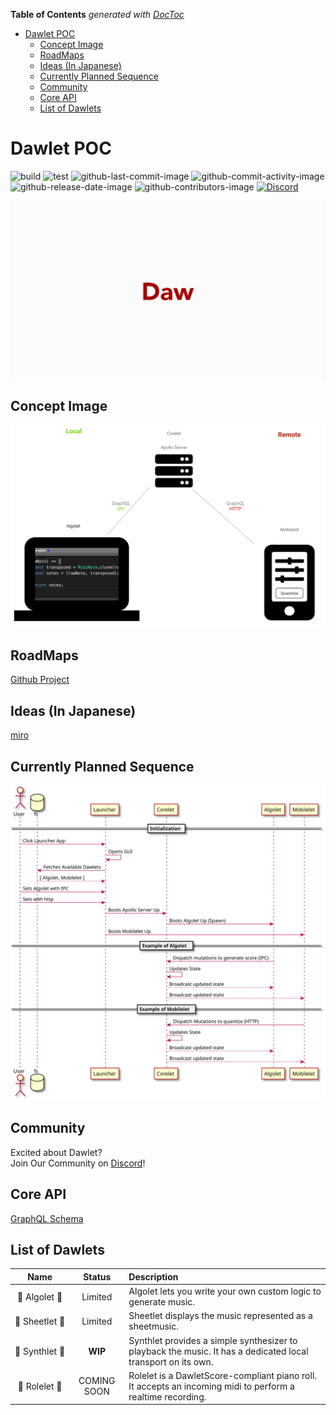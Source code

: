 <!-- START doctoc generated TOC please keep comment here to allow auto update -->
<!-- DON'T EDIT THIS SECTION, INSTEAD RE-RUN doctoc TO UPDATE -->
**Table of Contents**  *generated with [DocToc](https://github.com/thlorenz/doctoc)*

- [Dawlet POC](#dawlet-poc)
  - [Concept Image](#concept-image)
  - [RoadMaps](#roadmaps)
  - [Ideas (In Japanese)](#ideas-in-japanese)
  - [Currently Planned Sequence](#currently-planned-sequence)
  - [Community](#community)
  - [Core API](#core-api)
  - [List of Dawlets](#list-of-dawlets)

<!-- END doctoc generated TOC please keep comment here to allow auto update -->

# Dawlet POC

![build](https://github.com/dawlet-team/dawlet-poc/workflows/build/badge.svg)
![test](https://github.com/dawlet-team/dawlet-poc/workflows/test/badge.svg)
![github-last-commit-image](https://img.shields.io/github/last-commit/dawlet-team/dawlet-poc.svg?style=appyor)
![github-commit-activity-image](https://img.shields.io/github/commit-activity/y/dawlet-team/dawlet-poc.svg?style=appyor)
![github-release-date-image](https://img.shields.io/github/release-date/dawlet-team/dawlet-poc.svg?style=appyor)
![github-contributors-image](https://img.shields.io/github/contributors/dawlet-team/dawlet-poc.svg?style=appyor)
[![Discord](https://img.shields.io/discord/695758741655519273?color=%23606abb&label=Discord&style=appyor)](https://discord.gg/H6YFDsd)

![dawlet-logo](./assets/dawlet-logo-animation.gif)

## Concept Image

![concept](./assets/dawlet-poc-concept.png)

## RoadMaps

[Github Project](https://github.com/orgs/dawlet-team/projects/1)

## Ideas (In Japanese)

[miro](https://miro.com/app/board/o9J_ku1DEhQ=/)

## Currently Planned Sequence

![sequence](./assets/sequence.svg)

## Community

Excited about Dawlet?  
Join Our Community on [Discord](https://discord.gg/H6YFDsd)!

## Core API

[GraphQL Schema](https://dawlet-schema.now.sh/)

## List of Dawlets

|           Name           |   Status    | Description                                                                                                  |
| :----------------------: | :---------: | :----------------------------------------------------------------------------------------------------------- |
| 🚀&#160;Algolet&#160;🚀  |   Limited   | Algolet lets you write your own custom logic to generate music.                                              |
| 🎼&#160;Sheetlet&#160;🎼 |   Limited   | Sheetlet displays the music represented as a sheetmusic.                                                     |
| 🎸&#160;Synthlet&#160;🎸 | **WIP** | Synthlet provides a simple synthesizer to playback the music. It has a dedicated local transport on its own. |
| 🎹&#160;Rolelet&#160;🎹  | COMING SOON | Rolelet is a DawletScore-compliant piano roll. It accepts an incoming midi to perform a realtime recording.  |
